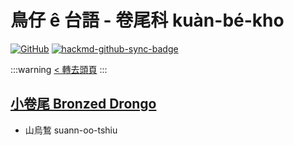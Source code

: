 # 鳥仔 ê 台語 - 卷尾科 kuàn-bé-kho

[![GitHub](https://img.shields.io/badge/GitHub-black?logo=github)](https://github.com/siansiansu/tsiau-a-e-mia)
[![hackmd-github-sync-badge](https://hackmd.io/3HiNvoiMRCG3eGF3C_rtmA/badge)](https://hackmd.io/3HiNvoiMRCG3eGF3C_rtmA)

:::warning
[< 轉去頭頁](https://hackmd.io/@siansiansu/Hy4VzNvha)
:::

## [小卷尾 Bronzed Drongo](https://www.instagram.com/p/Cq8W9RuPR0-/)

- 山烏鶖 suann-oo-tshiu
